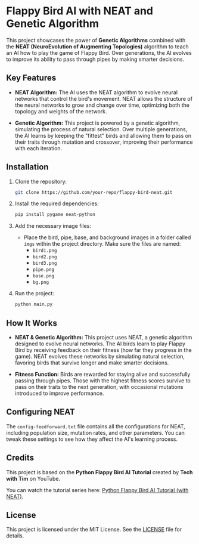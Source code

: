 # Flappy Bird AI with NEAT and Genetic Algorithm

This project showcases the power of **Genetic Algorithms** combined with the **NEAT (NeuroEvolution of Augmenting Topologies)** algorithm to teach an AI how to play the game of Flappy Bird. Over generations, the AI evolves to improve its ability to pass through pipes by making smarter decisions.

## Key Features

- **NEAT Algorithm:** The AI uses the NEAT algorithm to evolve neural networks that control the bird's movement. NEAT allows the structure of the neural networks to grow and change over time, optimizing both the topology and weights of the network.
  
- **Genetic Algorithm:** This project is powered by a genetic algorithm, simulating the process of natural selection. Over multiple generations, the AI learns by keeping the "fittest" birds and allowing them to pass on their traits through mutation and crossover, improving their performance with each iteration.

## Installation

1. Clone the repository:

    ```bash
    git clone https://github.com/your-repo/flappy-bird-neat.git
    ```

2. Install the required dependencies:

    ```bash
    pip install pygame neat-python
    ```

3. Add the necessary image files:
    - Place the bird, pipe, base, and background images in a folder called `imgs` within the project directory. Make sure the files are named:
      - `bird1.png`
      - `bird2.png`
      - `bird3.png`
      - `pipe.png`
      - `base.png`
      - `bg.png`

4. Run the project:

    ```bash
    python main.py
    ```

## How It Works

- **NEAT & Genetic Algorithm:** This project uses NEAT, a genetic algorithm designed to evolve neural networks. The AI birds learn to play Flappy Bird by receiving feedback on their fitness (how far they progress in the game). NEAT evolves these networks by simulating natural selection, favoring birds that survive longer and make smarter decisions.

- **Fitness Function:** Birds are rewarded for staying alive and successfully passing through pipes. Those with the highest fitness scores survive to pass on their traits to the next generation, with occasional mutations introduced to improve performance.

## Configuring NEAT

The `config-feedforward.txt` file contains all the configurations for NEAT, including population size, mutation rates, and other parameters. You can tweak these settings to see how they affect the AI's learning process.

## Credits

This project is based on the **Python Flappy Bird AI Tutorial** created by **Tech with Tim** on YouTube.

You can watch the tutorial series here: [Python Flappy Bird AI Tutorial (with NEAT)](https://www.youtube.com/watch?v=OGHA-elMrxI).

## License

This project is licensed under the MIT License. See the [LICENSE](LICENSE) file for details.
